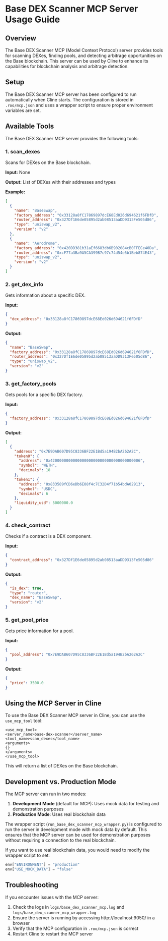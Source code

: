 # Base DEX Scanner MCP Server Usage Guide

## Overview

The Base DEX Scanner MCP (Model Context Protocol) server provides tools for scanning DEXes, finding pools, and detecting arbitrage opportunities on the Base blockchain. This server can be used by Cline to enhance its capabilities for blockchain analysis and arbitrage detection.

## Setup

The Base DEX Scanner MCP server has been configured to run automatically when Cline starts. The configuration is stored in `.roo/mcp.json` and uses a wrapper script to ensure proper environment variables are set.

## Available Tools

The Base DEX Scanner MCP server provides the following tools:

### 1. scan_dexes

Scans for DEXes on the Base blockchain.

**Input:** None

**Output:** List of DEXes with their addresses and types

**Example:**
```json
[
  {
    "name": "BaseSwap",
    "factory_address": "0x33128a8fC17869897dcE68Ed026d694621f6FDfD",
    "router_address": "0x327Df1E6de05895d2ab08513aaDD9313Fe505d86",
    "type": "uniswap_v2",
    "version": "v2"
  },
  {
    "name": "Aerodrome",
    "factory_address": "0x420DD381b31aEf6683db6B902084cB0FFECe40Da",
    "router_address": "0xcF77a3Ba9A5CA399B7c97c74d54e5b1Beb874E43",
    "type": "uniswap_v2",
    "version": "v2"
  }
]
```

### 2. get_dex_info

Gets information about a specific DEX.

**Input:**
```json
{
  "dex_address": "0x33128a8fC17869897dcE68Ed026d694621f6FDfD"
}
```

**Output:**
```json
{
  "name": "BaseSwap",
  "factory_address": "0x33128a8fC17869897dcE68Ed026d694621f6FDfD",
  "router_address": "0x327Df1E6de05895d2ab08513aaDD9313Fe505d86",
  "type": "uniswap_v2",
  "version": "v2"
}
```

### 3. get_factory_pools

Gets pools for a specific DEX factory.

**Input:**
```json
{
  "factory_address": "0x33128a8fC17869897dcE68Ed026d694621f6FDfD"
}
```

**Output:**
```json
[
  {
    "address": "0x7E9DAB607D95C8336BF22E1Bd5a194B2bA262A2C",
    "token0": {
      "address": "0x4200000000000000000000000000000000000006",
      "symbol": "WETH",
      "decimals": 18
    },
    "token1": {
      "address": "0x833589fCD6eDb6E08f4c7C32D4f71b54bdA02913",
      "symbol": "USDC",
      "decimals": 6
    },
    "liquidity_usd": 5000000.0
  }
]
```

### 4. check_contract

Checks if a contract is a DEX component.

**Input:**
```json
{
  "contract_address": "0x327Df1E6de05895d2ab08513aaDD9313Fe505d86"
}
```

**Output:**
```json
{
  "is_dex": true,
  "type": "router",
  "dex_name": "BaseSwap",
  "version": "v2"
}
```

### 5. get_pool_price

Gets price information for a pool.

**Input:**
```json
{
  "pool_address": "0x7E9DAB607D95C8336BF22E1Bd5a194B2bA262A2C"
}
```

**Output:**
```json
{
  "price": 3500.0
}
```

## Using the MCP Server in Cline

To use the Base DEX Scanner MCP server in Cline, you can use the `use_mcp_tool` tool:

```
<use_mcp_tool>
<server_name>base-dex-scanner</server_name>
<tool_name>scan_dexes</tool_name>
<arguments>
{}
</arguments>
</use_mcp_tool>
```

This will return a list of DEXes on the Base blockchain.

## Development vs. Production Mode

The MCP server can run in two modes:

1. **Development Mode** (default for MCP): Uses mock data for testing and demonstration purposes
2. **Production Mode**: Uses real blockchain data

The wrapper script (`run_base_dex_scanner_mcp_wrapper.py`) is configured to run the server in development mode with mock data by default. This ensures that the MCP server can be used for demonstration purposes without requiring a connection to the real blockchain.

If you want to use real blockchain data, you would need to modify the wrapper script to set:
```python
env["ENVIRONMENT"] = "production"
env["USE_MOCK_DATA"] = "false"
```

## Troubleshooting

If you encounter issues with the MCP server:

1. Check the logs in `logs/base_dex_scanner_mcp.log` and `logs/base_dex_scanner_mcp_wrapper.log`
2. Ensure the server is running by accessing http://localhost:9050/ in a browser
3. Verify that the MCP configuration in `.roo/mcp.json` is correct
4. Restart Cline to restart the MCP server